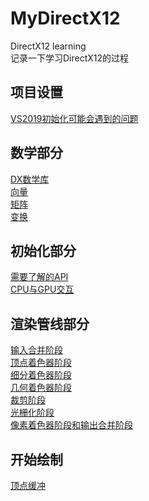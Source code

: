 # MyDirectX12
DirectX12 learning   
记录一下学习DirectX12的过程   
## 项目设置   
[VS2019初始化可能会遇到的问题](https://www.muchenhen.com/2020/03/19/visual-studio-2019%e5%88%9d%e5%a7%8b%e5%8c%96directx12%e9%81%87%e5%88%b0%e7%9a%84%e4%b8%80%e4%ba%9b%e9%97%ae%e9%a2%98/)
## 数学部分   
[DX数学库](https://www.muchenhen.com/2019/10/27/dx12%e9%be%99%e4%b9%a6part%e2%85%a0chapter-0-dx%e6%95%b0%e5%ad%a6%e5%ba%93/)   
[向量](https://www.muchenhen.com/2019/10/27/dx12%e9%be%99%e4%b9%a6part%e2%85%a0chapter-1-%e5%90%91%e9%87%8f/)   
[矩阵](https://www.muchenhen.com/2019/10/28/dx12%e9%be%99%e4%b9%a6part%e2%85%a0chapter-2-%e7%9f%a9%e9%98%b5/)   
[变换](https://www.muchenhen.com/2019/10/30/dx12%e9%be%99%e4%b9%a6part%e2%85%a0chapter-3-%e5%8f%98%e6%8d%a2/)   
## 初始化部分   
[需要了解的API](https://www.muchenhen.com/2019/11/01/chapter-4-d3d%e5%88%9d%e5%a7%8b%e5%8c%96-4-1-%e5%89%8d%e7%bd%ae%e6%8a%80%e8%83%bd/)   
[CPU与GPU交互](https://www.muchenhen.com/2019/11/04/directx-12-4-2cpu-gpu%e4%ba%a4%e4%ba%92/)   
## 渲染管线部分   
[输入合并阶段](https://www.muchenhen.com/2020/03/19/directx-12-5-5-%e8%be%93%e5%85%a5%e8%a3%85%e9%85%8d%e9%98%b6%e6%ae%b5/)   
[顶点着色器阶段](https://www.muchenhen.com/2020/03/19/directx-12-5-6-%e9%a1%b6%e7%82%b9%e7%9d%80%e8%89%b2%e5%99%a8%e9%98%b6%e6%ae%b5/)   
[细分着色器阶段](https://www.muchenhen.com/2020/03/20/directx-12-5-7-tessellation%e9%98%b6%e6%ae%b5/)   
[几何着色器阶段](https://www.muchenhen.com/2020/03/20/directx-12-5-8-%e5%87%a0%e4%bd%95%e7%9d%80%e8%89%b2%e9%98%b6%e6%ae%b5/)   
[裁剪阶段](https://www.muchenhen.com/2020/03/20/directx-12-5-9-%e8%a3%81%e5%89%aa/)   
[光栅化阶段](https://www.muchenhen.com/2020/03/22/directx12-5-10-%e5%85%89%e6%a0%85%e5%8c%96%e9%98%b6%e6%ae%b5/)   
[像素着色器阶段和输出合并阶段](https://www.muchenhen.com/2020/03/22/dx12-5-1112-%e5%83%8f%e7%b4%a0%e7%9d%80%e8%89%b2%e5%99%a8%e9%98%b6%e6%ae%b5%e5%92%8c%e8%be%93%e5%87%ba%e5%90%88%e5%b9%b6%e9%98%b6%e6%ae%b5/)   
## 开始绘制   
[顶点缓冲](https://www.muchenhen.com/2020/03/26/dx12-6-2-vertex-buffer/)    
